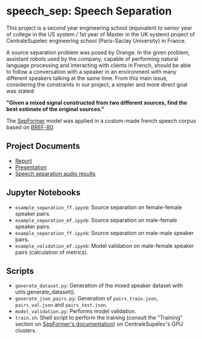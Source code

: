 # speech_sep: Speech Separation

This project is a second year engineering school (equivalent to senior year of college in the US system / 1st year of Master in the UK system) project of CentraleSupelec engineering school (Paris-Saclay University) in France.

A source separation problem was posed by Orange. In the given problem, assistant robots used by the company, capable of performing natural language processing and interacting with clients in French, should be able to follow a conversation with a speaker in an environment with many different speakers talking at the same time. From this main issue, considering the constraints in our project, a simpler and more direct goal was stated:

**"Given a mixed signal constructed from two different sources, find the best estimate of the original sources."**

The [SepFormer](https://huggingface.co/speechbrain/sepformer-wsj02mix) model was applied in a custom-made french speech corpus based on [BREF-80](https://catalogue.elra.info/en-us/repository/browse/ELRA-S0006/).

## Project Documents
* [Report](https://drive.google.com/file/d/1LE_m809DNKHvy86LSFxcnRmGVN52tXtP/view?usp=sharing)
* [Presentation](https://drive.google.com/file/d/1gt1x0pH34tnB_67X9mv1_4DvyoT65NEy/view?usp=sharing)
* [Speech separation audio results](https://drive.google.com/drive/folders/1p1Jg9Nxmfs9RRPvQZMv0aN4Gs3KYdPfg?usp=sharing)

## Jupyter Notebooks
* `example_separation_ff.ipynb`: Source separation on female-female speaker pairs.
* `example_separation_mf.ipynb`: Source separation on male-female speaker pairs.
* `example_separation_ff.ipynb`: Source separation on male-male speaker pairs.
* `example_validation_mf.ipynb`: Model validation on male-female speaker pairs (calculation of metrics).

## Scripts
* `generate_dataset.py`: Generation of the mixed speaker dataset with utils.generate_dataset().
* `generate_json_pairs.py`: Generation of `pairs_train.json`, `pairs_val.json` and `pairs_test.json`.
* `model_validation.py`: Performs model validation.
* `train.sh`: Shell script to perform the training (consult the "Training" section on [SepFormer's documentation](https://huggingface.co/speechbrain/sepformer-wsj02mix)) on CentraleSupélec's GPU clusters.
